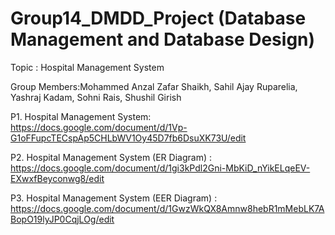 # Group14_DMDD_Project (Database Management and Database Design)
Topic : Hospital Management System

Group Members:Mohammed Anzal Zafar Shaikh, Sahil Ajay Ruparelia, Yashraj Kadam, Sohni Rais, Shushil Girish

P1. Hospital Management System: https://docs.google.com/document/d/1Vp-G1oFFupcTECspAp5CHLbWV1Oy45D7fb6DsuXK73U/edit 

P2. Hospital Management System (ER Diagram) : https://docs.google.com/document/d/1gi3kPdl2Gni-MbKiD_nYikELqeEV-EXwxfBeyconwg8/edit

P3. Hospital Management System (EER Diagram) : https://docs.google.com/document/d/1GwzWkQX8Amnw8hebR1mMebLK7ABopO19lyJP0CqjLOg/edit


